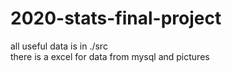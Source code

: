 # 2020-stats-final-project
all useful data is in ./src<br>
there is a excel for data from mysql and pictures
